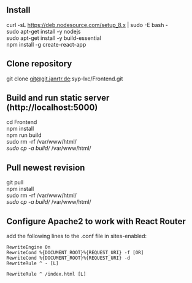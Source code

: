 ## Install
curl -sL https://deb.nodesource.com/setup_8.x | sudo -E bash -<br>
sudo apt-get install -y nodejs<br>
sudo apt-get install -y build-essential<br>
npm install -g create-react-app<br>

## Clone repository
git clone git@git.janrtr.de:syp-lxc/Frontend.git<br>

## Build and run static server (http://localhost:5000)
cd Frontend<br>
npm install<br>
npm run build<br>
sudo rm -rf /var/www/html/*<br>
sudo cp -a build/* /var/www/html/<br>

## Pull newest revision
git pull<br>
npm install<br>
sudo rm -rf /var/www/html/*<br>
sudo cp -a build/* /var/www/html/<br>

## Configure Apache2 to work with React Router
add the following lines to the .conf file in sites-enabled:

	RewriteEngine On
	RewriteCond %{DOCUMENT_ROOT}%{REQUEST_URI} -f [OR]
	RewriteCond %{DOCUMENT_ROOT}%{REQUEST_URI} -d
	RewriteRule ^ - [L]

	RewriteRule ^ /index.html [L]
